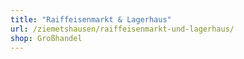 ```yaml
---
title: "Raiffeisenmarkt & Lagerhaus"
url: /ziemetshausen/raiffeisenmarkt-und-lagerhaus/
shop: Großhandel
---
```


